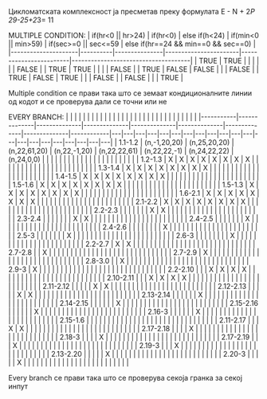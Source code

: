 Цикломатската комплексност ја пресметав преку формулата E - N + 2*P
29-25+2*3= 11



MULTIPLE CONDITION:
| if(hr<0 \|\| hr>24) | if(hr<0) | else if(h<24) | if(min<0 \|\| min>59) | if(sec>=0 \|\| sec<=59 | else if(hr==24 && min==0 && sec==0) |
|---------------------|----------|---------------|-----------------------|------------------------|-------------------------------------|
| TRUE                | TRUE     |               |                       |                        |                                     |
| FALSE               |          | TRUE          | TRUE                  |                        |                                     |
| FALSE               |          | TRUE          | FALSE                 | FALSE                  |                                     |
| FALSE               |          | TRUE          | FALSE                 | TRUE                   |                                     |
| FALSE               |          | FALSE         |                       |                        | TRUE                                |

Multiple condition се прави така што се земаат кондиционалните линии од кодот и се проверува дали се точни или не

EVERY BRANCH:
|           |              |              |              |              |              |              |              |            |   |   |   |   |   |   |   |   |   |   |   |   |   |   |   |   |   |   |   |   |   |
|-----------|--------------|--------------|--------------|--------------|--------------|--------------|--------------|------------|---|---|---|---|---|---|---|---|---|---|---|---|---|---|---|---|---|---|---|---|---|
| 1.1-1.2   | (n,-1,20,20) | (n,25,20,20) | (n,22,61,20) | (n,22,-1,20) | (n,22,22,61) | (n,22,22,-1) | (n,24,22,22) | (n,24,0,0) |   |   |   |   |   |   |   |   |   |   |   |   |   |   |   |   |   |   |   |   |   |
| 1.2-1.3   | X            | X            | X            | X            | X            | X            | X            | X          |   |   |   |   |   |   |   |   |   |   |   |   |   |   |   |   |   |   |   |   |   |
| 1.3-1.4   | X            | X            | X            | X            | X            | X            | X            | X          |   |   |   |   |   |   |   |   |   |   |   |   |   |   |   |   |   |   |   |   |   |
| 1.4-1.5   | X            | X            | X            | X            | X            | X            | X            | X          |   |   |   |   |   |   |   |   |   |   |   |   |   |   |   |   |   |   |   |   |   |
| 1.5-1.6   | X            | X            | X            | X            | X            | X            | X            | X          |   |   |   |   |   |   |   |   |   |   |   |   |   |   |   |   |   |   |   |   |   |
| 1.5-1.3   | X            | X            | X            | X            | X            | X            | X            | X          |   |   |   |   |   |   |   |   |   |   |   |   |   |   |   |   |   |   |   |   |   |
| 1.6-2.1   | X            | X            | X            | X            | X            | X            | X            | X          |   |   |   |   |   |   |   |   |   |   |   |   |   |   |   |   |   |   |   |   |   |
| 2.1-2.2   | X            | X            | X            | X            | X            | X            | X            | X          |   |   |   |   |   |   |   |   |   |   |   |   |   |   |   |   |   |   |   |   |   |
| 2.2-2.3   |              |              |              |              |              |              | X            | X          |   |   |   |   |   |   |   |   |   |   |   |   |   |   |   |   |   |   |   |   |   |
| 2.3-2.4   |              |              |              |              |              |              | X            | X          |   |   |   |   |   |   |   |   |   |   |   |   |   |   |   |   |   |   |   |   |   |
| 2.4-2.5   |              |              |              |              |              |              | X            |            |   |   |   |   |   |   |   |   |   |   |   |   |   |   |   |   |   |   |   |   |   |
| 2.4-2.6   |              |              |              |              |              |              |              | X          |   |   |   |   |   |   |   |   |   |   |   |   |   |   |   |   |   |   |   |   |   |
| 2.5-3     |              |              |              |              |              |              | X            |            |   |   |   |   |   |   |   |   |   |   |   |   |   |   |   |   |   |   |   |   |   |
| 2.6-3     |              |              |              |              |              |              |              | X          |   |   |   |   |   |   |   |   |   |   |   |   |   |   |   |   |   |   |   |   |   |
| 2.2-2.7   | X            | X            |              |              |              |              |              |            |   |   |   |   |   |   |   |   |   |   |   |   |   |   |   |   |   |   |   |   |   |
| 2.7-2.8   |              | X            |              |              |              |              |              |            |   |   |   |   |   |   |   |   |   |   |   |   |   |   |   |   |   |   |   |   |   |
| 2.7-2.9   | X            |              |              |              |              |              |              |            |   |   |   |   |   |   |   |   |   |   |   |   |   |   |   |   |   |   |   |   |   |
| 2.8-3.0   |              | X            |              |              |              |              |              |            |   |   |   |   |   |   |   |   |   |   |   |   |   |   |   |   |   |   |   |   |   |
| 2.9-3     | X            |              |              |              |              |              |              |            |   |   |   |   |   |   |   |   |   |   |   |   |   |   |   |   |   |   |   |   |   |
| 2.2-2.10  |              |              | X            | X            | X            | X            |              |            |   |   |   |   |   |   |   |   |   |   |   |   |   |   |   |   |   |   |   |   |   |
| 2.10-2.11 |              |              | X            | X            | X            | X            |              |            |   |   |   |   |   |   |   |   |   |   |   |   |   |   |   |   |   |   |   |   |   |
| 2.11-2.12 |              |              |              |              | X            | X            |              |            |   |   |   |   |   |   |   |   |   |   |   |   |   |   |   |   |   |   |   |   |   |
| 2.12-2.13 |              |              |              |              | X            | X            |              |            |   |   |   |   |   |   |   |   |   |   |   |   |   |   |   |   |   |   |   |   |   |
| 2.13-2.14 |              |              |              |              |              | X            |              |            |   |   |   |   |   |   |   |   |   |   |   |   |   |   |   |   |   |   |   |   |   |
| 2.14-2.15 |              |              |              |              |              | X            |              |            |   |   |   |   |   |   |   |   |   |   |   |   |   |   |   |   |   |   |   |   |   |
| 2.15-2.16 |              |              |              |              |              | X            |              |            |   |   |   |   |   |   |   |   |   |   |   |   |   |   |   |   |   |   |   |   |   |
| 2.16-3    |              |              |              |              |              | X            |              |            |   |   |   |   |   |   |   |   |   |   |   |   |   |   |   |   |   |   |   |   |   |
| 2.15-1.6  |              |              |              |              |              |              |              |            |   |   |   |   |   |   |   |   |   |   |   |   |   |   |   |   |   |   |   |   |   |
| 2.11-2.17 |              |              | X            | X            |              |              |              |            |   |   |   |   |   |   |   |   |   |   |   |   |   |   |   |   |   |   |   |   |   |
| 2.17-2.18 |              |              |              | X            |              |              |              |            |   |   |   |   |   |   |   |   |   |   |   |   |   |   |   |   |   |   |   |   |   |
| 2.18-3    |              |              |              | X            |              |              |              |            |   |   |   |   |   |   |   |   |   |   |   |   |   |   |   |   |   |   |   |   |   |
| 2.17-2.19 |              |              | X            |              |              |              |              |            |   |   |   |   |   |   |   |   |   |   |   |   |   |   |   |   |   |   |   |   |   |
| 2.19-3    |              |              | X            |              |              |              |              |            |   |   |   |   |   |   |   |   |   |   |   |   |   |   |   |   |   |   |   |   |   |
| 2.13-2.20 |              |              |              |              | X            |              |              |            |   |   |   |   |   |   |   |   |   |   |   |   |   |   |   |   |   |   |   |   |   |
| 2.20-3    |              |              |              |              | X            |              |              |            |   |   |   |   |   |   |   |   |   |   |   |   |   |   |   |   |   |   |   |    |   |

Every branch се прави така што се проверува секоја гранка за секој инпут 